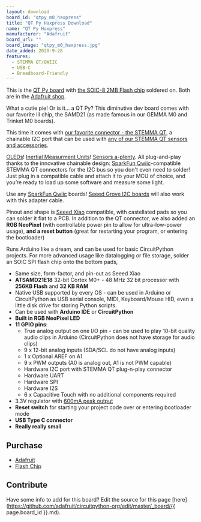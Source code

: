 ```yaml
---
layout: download
board_id: "qtpy_m0_haxpress"
title: "QT Py Haxpress Download"
name: "QT Py Haxpress"
manufacturer: "Adafruit"
board_url: ""
board_image: "qtpy_m0_haxpress.jpg"
date_added: 2020-9-28
features:
  - STEMMA QT/QWIIC
  - USB-C
  - Breadboard-Friendly
---
```


This is the [QT Py board](https://www.adafruit.com/product/4600) with [the SOIC-8 2MB Flash chip](https://www.adafruit.com/product/4763) soldered on. Both are in the [Adafruit shop](https://adafruit.com).

What a cutie pie! Or is it... a QT Py? This diminutive dev board comes with our favorite lil chip, the SAMD21 (as made famous in our GEMMA M0 and Trinket M0 boards).

This time it comes with [our favorite connector - the STEMMA QT](http://adafruit.com/stemma), a chainable I2C port that can be used with [any of our STEMMA QT sensors and accessories](https://www.adafruit.com/category/620).

[OLEDs](https://www.adafruit.com/?q=qt+oled&main_page=category&cPath=1005&sort=BestMatch)! [Inertial Measurment Units](https://www.adafruit.com/?q=qt+imu&main_page=category&cPath=1005&sort=BestMatch)! [Sensors a-plenty](https://www.adafruit.com/?q=qt+sensor&main_page=category&cPath=1005&sort=BestMatch). All plug-and-play thanks to the innovative chainable design: [SparkFun Qwiic](https://www.sparkfun.com/qwiic)-compatible STEMMA QT connectors for the I2C bus so you don't even need to solder! Just plug in a compatible cable and attach it to your MCU of choice, and you’re ready to load up some software and measure some light.

Use any [SparkFun Qwiic](http://www.sparkfun.com/qwiic) boards! [Seeed Grove I2C boards](https://www.adafruit.com/product/4528) will also work with this adapter cable.

Pinout and shape is [Seeed Xiao](https://wiki.seeedstudio.com/Seeeduino-XIAO/) compatible, with castellated pads so you can solder it flat to a PCB. In addition to the QT connector, we also added an **RGB NeoPixel** (with controllable power pin to allow for ultra-low-power usage), **and a reset button** (great for restarting your program, or entering the bootloader)

Runs Arduino like a dream, and can be used for basic CircuitPython projects. For more advanced usage like datalogging or file storage, solder an SOIC SPI flash chip onto the bottom pads,

 * Same size, form-factor, and pin-out as Seeed Xiao
 * **ATSAMD21E18** 32-bit Cortex M0+ - 48 MHz 32 bit processor with **256KB Flash** and **32 KB RAM**
 * Native USB supported by every OS - can be used in Arduino or CircuitPython as USB serial console, MIDI, Keyboard/Mouse HID, even a little disk drive for storing Python scripts.
 * Can be used with **Arduino IDE** or **CircuitPython**
 * **Built in RGB NeoPixel LED**
 * **11 GPIO pins**:
   * True analog output on one I/O pin - can be used to play 10-bit quality audio clips in Arduino (CircuitPython does not have storage for audio clips)
   * 9 x 12-bit analog inputs (SDA/SCL do not have analog inputs)
   * 1 x Optional AREF on A1
   * 9 x PWM outputs (A0 is analog out, A1 is not PWM capable)
   * Hardware I2C port with STEMMA QT plug-n-play connector
   * Hardware UART
   * Hardware SPI
   * Hardware I2S
   * 6 x Capacitive Touch with no additional components required
 * 3.3V regulator with [600mA peak output](https://www.diodes.com/assets/Datasheets/AP2112.pdf)
 * **Reset switch** for starting your project code over or entering bootloader mode
 * **USB Type C connector**
 * **Really really small**

## Purchase

* [Adafruit](https://www.adafruit.com/product/4600)
* [Flash Chip](https://www.adafruit.com/product/4763)

## Contribute

Have some info to add for this board? Edit the source for this page [here](https://github.com/adafruit/circuitpython-org/edit/master/_board/{{ page.board_id }}.md).
